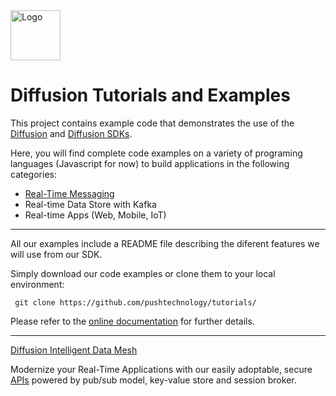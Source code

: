 <img src="https://www.pushtechnology.com/wp-content/themes/pushtechnology/img/diffusion-padding-bottom.png" height="80" title="Logo">

# Diffusion Tutorials and Examples

This project contains example code that demonstrates the use of the [Diffusion](https://www.pushtechnology.com/product-overview) and [Diffusion SDKs](https://docs.pushtechnology.com/#sdks).

Here, you will find complete code examples on a variety of programing languages (Javascript for now) to build applications in the following categories:

* [Real-Time Messaging](https://github.com/pushtechnology/tutorials/tree/master/messaging)
* Real-time Data Store with Kafka
* Real-time Apps (Web, Mobile, IoT)
------------------
 All our examples include a README file describing the diferent features we will use from our SDK.
 
 Simply download our code examples or clone them to your local environment:
```
 git clone https://github.com/pushtechnology/tutorials/
```
 
 Please refer to the [online documentation](https://docs.pushtechnology.com/) for further details.
 
------------------
[Diffusion Intelligent Data Mesh](https://www.pushtechnology.com)

Modernize your Real-Time Applications with our easily adoptable,
secure [APIs](https://docs.pushtechnology.com/#sdks) powered by pub/sub model, key-value store and session broker.
